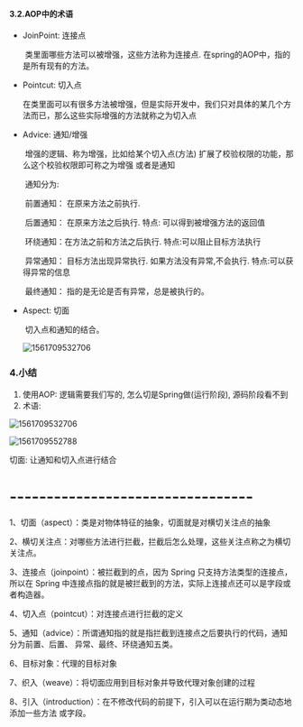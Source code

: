 #### 3.2.AOP中的术语

- JoinPoint: 连接点

  ​	类里面哪些方法可以被增强，这些方法称为连接点. 在spring的AOP中，指的是所有现有的方法。

- Pointcut: 切入点

  ​	 在类里面可以有很多方法被增强，但是实际开发中，我们只对具体的某几个方法而已，那么这些实际增强的方法就称之为切入点

- Advice: 通知/增强 

  ​	增强的逻辑、称为增强，比如给某个切入点(方法) 扩展了校验权限的功能，那么这个校验权限即可称之为增强 或者是通知

  ​	通知分为:

  ​		前置通知： 在原来方法之前执行. 

  ​		后置通知： 在原来方法之后执行. 特点: 可以得到被增强方法的返回值

  ​		环绕通知：在方法之前和方法之后执行. 特点:可以阻止目标方法执行

  ​		异常通知： 目标方法出现异常执行. 如果方法没有异常,不会执行. 特点:可以获得异常的信息

  ​		最终通知： 指的是无论是否有异常，总是被执行的。

- Aspect: 切面

  ​	切入点和通知的结合。

  ![1561709532706](../../../daybyday/02Web/day43-Spring/%E7%AC%94%E8%AE%B0/img/1561709532706.png)

### 4.小结

1. 使用AOP: 逻辑需要我们写的, 怎么切是Spring做(运行阶段), 源码阶段看不到
2. 术语:

![1561709532706](../../../daybyday/02Web/day43-Spring/%E7%AC%94%E8%AE%B0/img/1561709532706.png) 

![1561709552788](../../../daybyday/02Web/day43-Spring/%E7%AC%94%E8%AE%B0/img/1561709552788.png) 

切面: 让通知和切入点进行结合



# ---------------------------------

1、切面（aspect）：类是对物体特征的抽象，切面就是对横切关注点的抽象

 2、横切关注点：对哪些方法进行拦截，拦截后怎么处理，这些关注点称之为横切关注点。

 3、连接点（joinpoint）：被拦截到的点，因为 Spring 只支持方法类型的连接点，所以在 Spring 中连接点指的就是被拦截到的方法，实际上连接点还可以是字段或者构造器。 

4、切入点（pointcut）：对连接点进行拦截的定义 

5、通知（advice）：所谓通知指的就是指拦截到连接点之后要执行的代码，通知分为前置、后置、 异常、最终、环绕通知五类。

 6、目标对象：代理的目标对象 

7、织入（weave）：将切面应用到目标对象并导致代理对象创建的过程

 8、引入（introduction）：在不修改代码的前提下，引入可以在运行期为类动态地添加一些方法 或字段。 